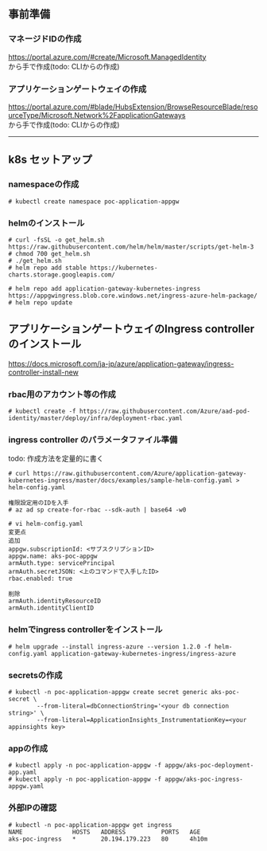 ## 事前準備

### マネージドIDの作成  
https://portal.azure.com/#create/Microsoft.ManagedIdentity  
から手で作成(todo: CLIからの作成)

### アプリケーションゲートウェイの作成
https://portal.azure.com/#blade/HubsExtension/BrowseResourceBlade/resourceType/Microsoft.Network%2FapplicationGateways  
から手で作成(todo: CLIからの作成)

---
## k8s セットアップ

### namespaceの作成

~~~
# kubectl create namespace poc-application-appgw
~~~

### helmのインストール

~~~
# curl -fsSL -o get_helm.sh https://raw.githubusercontent.com/helm/helm/master/scripts/get-helm-3
# chmod 700 get_helm.sh
# ./get_helm.sh
# helm repo add stable https://kubernetes-charts.storage.googleapis.com/

# helm repo add application-gateway-kubernetes-ingress https://appgwingress.blob.core.windows.net/ingress-azure-helm-package/
# helm repo update
~~~


## アプリケーションゲートウェイのIngress controllerのインストール
https://docs.microsoft.com/ja-jp/azure/application-gateway/ingress-controller-install-new

### rbac用のアカウント等の作成
~~~
# kubectl create -f https://raw.githubusercontent.com/Azure/aad-pod-identity/master/deploy/infra/deployment-rbac.yaml
~~~

### ingress controller のパラメータファイル準備
todo: 作成方法を定量的に書く
~~~
# curl https://raw.githubusercontent.com/Azure/application-gateway-kubernetes-ingress/master/docs/examples/sample-helm-config.yaml > helm-config.yaml

権限設定用のIDを入手
# az ad sp create-for-rbac --sdk-auth | base64 -w0

# vi helm-config.yaml
変更点
追加
appgw.subscriptionId: <サブスクリプションID>
appgw.name: aks-poc-appgw
armAuth.type: servicePrincipal
armAuth.secretJSON: <上のコマンドで入手したID>
rbac.enabled: true

削除
armAuth.identityResourceID
armAuth.identityClientID
~~~

### helmでingress controllerをインストール

~~~
# helm upgrade --install ingress-azure --version 1.2.0 -f helm-config.yaml application-gateway-kubernetes-ingress/ingress-azure
~~~

### secretsの作成

~~~
# kubectl -n poc-application-appgw create secret generic aks-poc-secret \
        --from-literal=dbConnectionString='<your db connection string>' \
        --from-literal=ApplicationInsights_InstrumentationKey=<your appinsights key>
~~~

### appの作成

~~~
# kubectl apply -n poc-application-appgw -f appgw/aks-poc-deployment-app.yaml
# kubectl apply -n poc-application-appgw -f appgw/aks-poc-ingress-appgw.yaml
~~~

### 外部IPの確認

~~~
# kubectl -n poc-application-appgw get ingress
NAME              HOSTS   ADDRESS          PORTS   AGE
aks-poc-ingress   *       20.194.179.223   80      4h10m
~~~